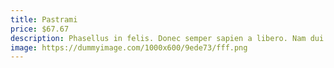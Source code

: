 ```yaml
---
title: Pastrami
price: $67.67
description: Phasellus in felis. Donec semper sapien a libero. Nam dui.
image: https://dummyimage.com/1000x600/9ede73/fff.png
---
```

